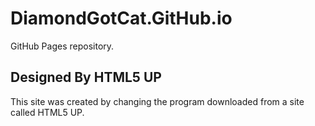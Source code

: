  # DiamondGotCat.GitHub.io
GitHub Pages repository.

 ## Designed By HTML5 UP
This site was created by changing the program downloaded from a site called HTML5 UP.
